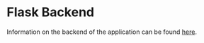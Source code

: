 # Flask Backend
Information on the backend of the application can be found [here](../docs/BACKEND.md).
